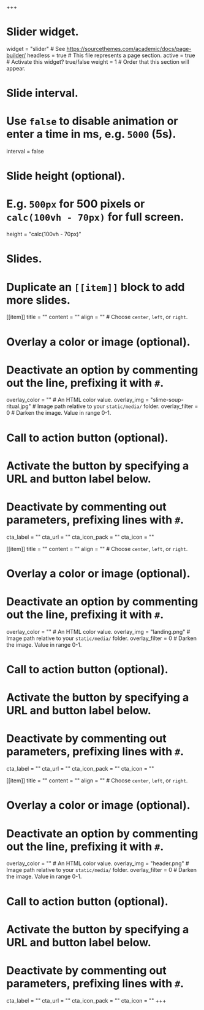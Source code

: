 +++
# Slider widget.
widget = "slider"  # See https://sourcethemes.com/academic/docs/page-builder/
headless = true  # This file represents a page section.
active = true  # Activate this widget? true/false
weight = 1  # Order that this section will appear.

# Slide interval.
# Use `false` to disable animation or enter a time in ms, e.g. `5000` (5s).
interval = false

# Slide height (optional).
# E.g. `500px` for 500 pixels or `calc(100vh - 70px)` for full screen.
height = "calc(100vh - 70px)"

# Slides.
# Duplicate an `[[item]]` block to add more slides.

[[item]]
  title = ""
  content = ""
  align = ""  # Choose `center`, `left`, or `right`.

 # Overlay a color or image (optional).
 #   Deactivate an option by commenting out the line, prefixing it with `#`.
  overlay_color = ""  # An HTML color value.
  overlay_img = "slime-soup-ritual.jpg"  # Image path relative to your `static/media/` folder.
  overlay_filter = 0  # Darken the image. Value in range 0-1.
 
 # Call to action button (optional).
 #   Activate the button by specifying a URL and button label below.
 #   Deactivate by commenting out parameters, prefixing lines with `#`.
  cta_label = ""
  cta_url = ""
  cta_icon_pack = ""
  cta_icon = ""
  
 [[item]]
  title = ""
  content = ""
  align = ""  # Choose `center`, `left`, or `right`.

 # Overlay a color or image (optional).
 #   Deactivate an option by commenting out the line, prefixing it with `#`.
  overlay_color = ""  # An HTML color value.
  overlay_img = "landing.png"  # Image path relative to your `static/media/` folder.
  overlay_filter = 0  # Darken the image. Value in range 0-1.
 
 # Call to action button (optional).
 #   Activate the button by specifying a URL and button label below.
 #   Deactivate by commenting out parameters, prefixing lines with `#`.
  cta_label = ""
  cta_url = ""
  cta_icon_pack = ""
  cta_icon = ""
  
   [[item]]
  title = ""
  content = ""
  align = ""  # Choose `center`, `left`, or `right`.

 # Overlay a color or image (optional).
 #   Deactivate an option by commenting out the line, prefixing it with `#`.
  overlay_color = ""  # An HTML color value.
  overlay_img = "header.png"  # Image path relative to your `static/media/` folder.
  overlay_filter = 0  # Darken the image. Value in range 0-1.
 
 # Call to action button (optional).
 #   Activate the button by specifying a URL and button label below.
 #   Deactivate by commenting out parameters, prefixing lines with `#`.
  cta_label = ""
  cta_url = ""
  cta_icon_pack = ""
  cta_icon = ""
+++
